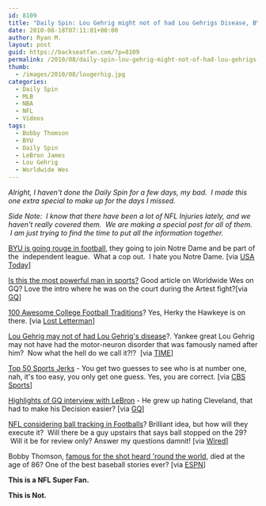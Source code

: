```yaml
---
id: 8109
title: "Daily Spin: Lou Gehrig might not of had Lou Gehrigs Disease, BYU is going Independent, Real vs Fake NFL Superfan"
date: 2010-08-18T07:11:01+00:00
author: Ryan M.
layout: post
guid: https://backseatfan.com/?p=8109
permalink: /2010/08/daily-spin-lou-gehrig-might-not-of-had-lou-gehrigs-disease-byu-is-going-independent-real-vs-fake-nfl-superfan/
thumb:
  - /images/2010/08/lougerhig.jpg
categories:
  - Daily Spin
  - MLB
  - NBA
  - NFL
  - Videos
tags:
  - Bobby Thomson
  - BYU
  - Daily Spin
  - LeBron James
  - Lou Gehrig
  - Worldwide Wes
---
```


<div class="entry">
  <p>
    <em>Alright, I haven't done the Daily Spin for a few days, my bad.  I made this one extra special to make up for the days I missed.</em>
  </p>

  <p>
    <em>Side Note:  I know that there have been a lot of NFL Injuries lately, and we haven't really covered them.  We are making a special post for all of them.  I am just trying to find the time to put all the information together. </em>
  </p>

  <p>
    <a href="http://content.usatoday.com/communities/campusrivalry/post/2010/08/reports-byu-to-leave-mountain-west-become-an-independent-in-football/1">BYU is going rouge in football</a>, they going to join Notre Dame and be part of the  independent league.  What a cop out.  I hate you Notre Dame. [via <a href="http://content.usatoday.com/communities/campusrivalry/post/2010/08/reports-byu-to-leave-mountain-west-become-an-independent-in-football/1">USA Today</a>]
  </p>

  <p>
    <a href="https://www.gq.com/sports/profiles/200706/william-wesley-worldwide-wes-nba-basketball">Is this the most powerful man in sports?</a> Good article on Worldwide Wes on GQ? Love the intro where he was on the court during the Artest fight?[via <a href="https://www.gq.com/sports/profiles/200706/william-wesley-worldwide-wes-nba-basketball">GQ</a>]
  </p>

  <p>
    <a href="https://www.lostlettermen.com/2010/05/top-100-college-football-traditions/">100 Awesome College Football Traditions</a>? Yes, Herky the Hawkeye is on there. [via <a href="https://www.lostlettermen.com/2010/05/top-100-college-football-traditions/">Lost Letterman</a>]
  </p>

  <p>
    <a href="https://www.time.com/time/health/article/0,8599,2011489,00.html">Lou Gehrig may not of had Lou Gehrig's disease</a>?. Yankee great Lou Gehrig may not have had the motor-neuron disorder that was famously named after him?  Now what the hell do we call it?!?  [via <a href="https://www.time.com/time/health/article/0,8599,2011489,00.html">TIME</a>]
  </p>

  <p>
    <a href="https://www.cbssports.com/columns/story/13703795/top-50-sports-jerks-part-iii-hard-to-fit-em-all?tag=pageRow;pageContainer">Top 50 Sports Jerks</a> - You get two guesses to see who is at number one, nah, it's too easy, you only get one guess. Yes, you are correct. [via <a href="https://www.cbssports.com/columns/story/13703795/top-50-sports-jerks-part-iii-hard-to-fit-em-all?tag=pageRow;pageContainer">CBS Sports</a>]
  </p>

  <p>
    <a href="https://www.gq.com/sports/profiles/201009/lebron-james-september-gq-miami-heat-summer-lebronathon">Highlights of GQ interview with LeBron</a> - He grew up hating Cleveland, that had to make his Decision easier? [via <a href="https://www.gq.com/sports/profiles/201009/lebron-james-september-gq-miami-heat-summer-lebronathon">GQ</a>]
  </p>

  <p>
    <a href="https://www.wired.com/playbook/2010/08/nfl-considers-ball-tracking-chips-for-accuracy/">NFL considering ball tracking in Footballs</a>? Brilliant idea, but how will they execute it?  Will there be a guy upstairs that says ball stopped on the 29?  Will it be for review only? Answer my questions damnit! [via <a href="https://www.wired.com/playbook/2010/08/nfl-considers-ball-tracking-chips-for-accuracy/">Wired</a>]
  </p>

  <p>
    Bobby Thomson, <a href="http://sports.espn.go.com/new-york/mlb/news/story?id=5471194">famous for the shot heard 'round the world</a>, died at the age of 86? One of the best baseball stories ever? [via <a href="http://sports.espn.go.com/new-york/mlb/news/story?id=5471194">ESPN</a>]
  </p>

  <p>
  </p>

  <p>
    <strong>This is a NFL Super Fan.</strong><br />
  </p>

  <p>
    <strong>This is Not.</strong>
  </p>

  <p>
  </p>
</div>
